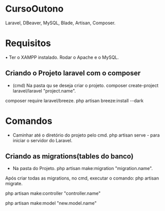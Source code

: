 # CursoOutono

Laravel, DBeaver, MySQL, Blade, Artisan, Composer.

# Requisitos

• Ter o XAMPP instalado.
Rodar o Apache e o MySQL.

## Criando o Projeto laravel com o composer

- (cmd) Na pasta qu se deseja criar o projeto.
composer create-project laravel/laravel "project.name".

composer require laravel/breeze.
php artisan breeze:install --dark

# Comandos

- Caminhar até o diretório do projeto pelo cmd.
php artisan serve - para iniciar o servidor do Laravel.

## Criando as migrations(tables do banco)

- Na pasta do Projeto.
php artisan make:migration "migration.name".

Após criar todas as migrations, no cmd, executar o comando: php artisan migrate.

php artisan make:controller "controller.name"

php artisan make:model "new.model.name" 

